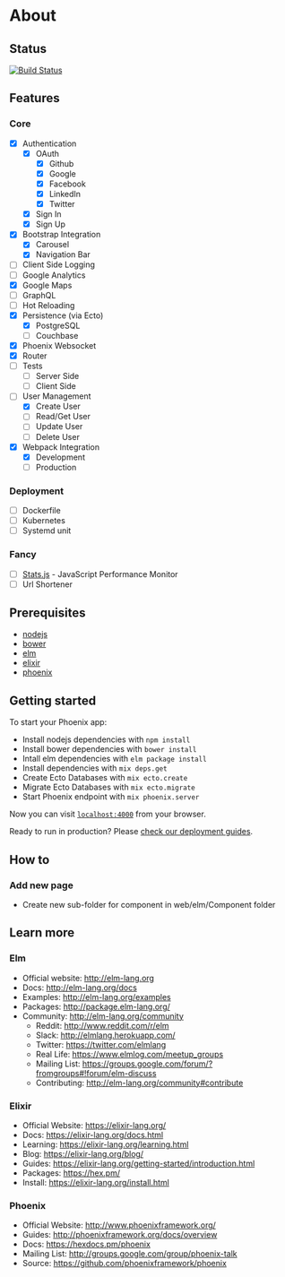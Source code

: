 # About

## Status

[![Build Status](https://travis-ci.org/korczis/the-scratch.svg?branch=master)](https://travis-ci.org/korczis/the-scratch)

## Features

### Core

- [x] Authentication
  - [x] OAuth
    - [x] Github
    - [x] Google
    - [x] Facebook
    - [x] LinkedIn
    - [x] Twitter
  - [x] Sign In
  - [x] Sign Up
- [x] Bootstrap Integration
  - [x] Carousel
  - [x] Navigation Bar
- [ ] Client Side Logging
- [ ] Google Analytics
- [x] Google Maps
- [ ] GraphQL
- [ ] Hot Reloading
- [x] Persistence (via Ecto)
  - [x] PostgreSQL
  - [ ] Couchbase
- [x] Phoenix Websocket
- [x] Router
- [ ] Tests
  - [ ] Server Side
  - [ ] Client Side
- [ ] User Management
  - [x] Create User
  - [ ] Read/Get User
  - [ ] Update User
  - [ ] Delete User
- [x] Webpack Integration
  - [x] Development
  - [ ] Production

### Deployment

- [ ] Dockerfile
- [ ] Kubernetes
- [ ] Systemd unit

### Fancy

- [ ] [Stats.js](https://github.com/mrdoob/stats.js/) - JavaScript Performance Monitor                                                       
- [ ] Url Shortener

## Prerequisites

- [nodejs](https://nodejs.org/en/)
- [bower](https://bower.io/)
- [elm](http://elm-lang.org/)
- [elixir](https://elixir-lang.org/)
- [phoenix](http://www.phoenixframework.org/)

## Getting started

To start your Phoenix app:

  - Install nodejs dependencies with `npm install`
  - Install bower dependencies with `bower install`
  - Intall elm dependencies with `elm package install`
  - Install dependencies with `mix deps.get`
  - Create Ecto Databases with `mix ecto.create`
  - Migrate Ecto Databases with `mix ecto.migrate`
  - Start Phoenix endpoint with `mix phoenix.server`

Now you can visit [`localhost:4000`](http://localhost:4000) from your browser.

Ready to run in production? Please [check our deployment guides](http://www.phoenixframework.org/docs/deployment).

## How to

### Add new page

- Create new sub-folder for component in web/elm/Component folder

## Learn more

### Elm

  - Official website: http://elm-lang.org
  - Docs: http://elm-lang.org/docs
  - Examples: http://elm-lang.org/examples
  - Packages: http://package.elm-lang.org/
  - Community: http://elm-lang.org/community
    - Reddit: http://www.reddit.com/r/elm
    - Slack: http://elmlang.herokuapp.com/
    - Twitter: https://twitter.com/elmlang
    - Real Life: https://www.elmlog.com/meetup_groups
    - Mailing List: https://groups.google.com/forum/?fromgroups#!forum/elm-discuss
    - Contributing: http://elm-lang.org/community#contribute
  
### Elixir

  - Official Website: https://elixir-lang.org/
  - Docs: https://elixir-lang.org/docs.html
  - Learning: https://elixir-lang.org/learning.html
  - Blog: https://elixir-lang.org/blog/
  - Guides: https://elixir-lang.org/getting-started/introduction.html
  - Packages: https://hex.pm/
  - Install: https://elixir-lang.org/install.html
  
### Phoenix

  - Official Website: http://www.phoenixframework.org/
  - Guides: http://phoenixframework.org/docs/overview
  - Docs: https://hexdocs.pm/phoenix
  - Mailing List: http://groups.google.com/group/phoenix-talk
  - Source: https://github.com/phoenixframework/phoenix
